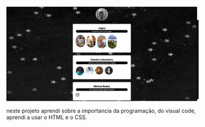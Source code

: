 ![preview](./assets/preview.png)

neste projeto aprendi sobre a importancia da programação, do visual code, aprendi a usar o HTML e o CSS. 
